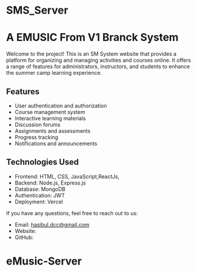 # SMS_Server
# A EMUSIC From V1 Branck System

Welcome to the  project! This is an SM System website that provides a platform for organizing and managing activities and courses online. It offers a range of features for administrators, instructors, and students to enhance the summer camp learning experience.

## Features

- User authentication and authorization
- Course management system
- Interactive learning materials
- Discussion forums
- Assignments and assessments
- Progress tracking
- Notifications and announcements

## Technologies Used

- Frontend: HTML, CSS, JavaScript,ReactJs,
- Backend: Node.js, Express.js
- Database: MongoDB
- Authentication: JWT
- Deployment: Vercel

If you have any questions, feel free to reach out to us:

- Email: hasibul.dcc@gmail.com
- Website: 
- GitHub: 
# eMusic-Server
